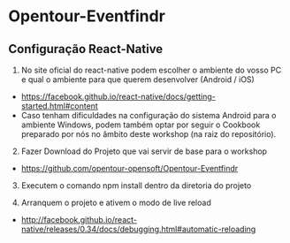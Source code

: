 # Opentour-Eventfindr

## Configuração React-Native

1) No site oficial do react-native podem escolher o ambiente do vosso PC e qual o ambiente para que querem desenvolver (Android / iOS) 
* https://facebook.github.io/react-native/docs/getting-started.html#content
* Caso tenham dificuldades na configuração do sistema Android para o ambiente Windows, podem também optar por seguir o Cookbook preparado por nós no âmbito deste workshop (na raiz do repositório).

2) Fazer Download do Projeto que vai servir de base para o workshop
* https://github.com/opentour-opensoft/Opentour-Eventfindr

3) Executem o comando npm install dentro da diretoria do projeto

4) Arranquem o projeto e ativem o modo de live reload
* http://facebook.github.io/react-native/releases/0.34/docs/debugging.html#automatic-reloading
